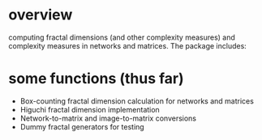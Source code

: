 # overview
computing fractal dimensions (and other complexity measures) and complexity measures in networks and matrices. The package includes:

# some functions (thus far)
- Box-counting fractal dimension calculation for networks and matrices
- Higuchi fractal dimension implementation
- Network-to-matrix and image-to-matrix conversions
- Dummy fractal generators for testing